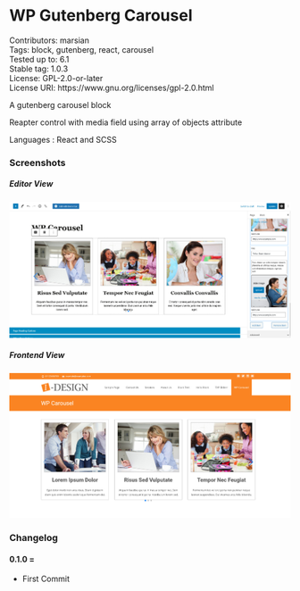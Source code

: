 # WP Gutenberg Carousel
<div>Contributors:      marsian</div>
<div>Tags:              block, gutenberg, react, carousel</div>
<div>Tested up to:      6.1</div>
<div>Stable tag:        1.0.3</div>
<div>License:           GPL-2.0-or-later</div>
<div>License URI:       https://www.gnu.org/licenses/gpl-2.0.html</div>

<p>A gutenberg carousel block</p>

<p>Reapter control with media field using array of objects attribute</p>

<p>Languages : React and SCSS</p>


### Screenshots

##### Editor View
![Editor View](https://raw.githubusercontent.com/the-king-of-jq-hills/wp-gutenberg-carousel/master/assets/screenshot-1.jpg?raw=true)

##### Frontend View
![Frontend View](https://raw.githubusercontent.com/the-king-of-jq-hills/wp-gutenberg-carousel/master/assets/screenshot-2.jpg?raw=true)


### Changelog

#### 0.1.0 =
* First Commit



